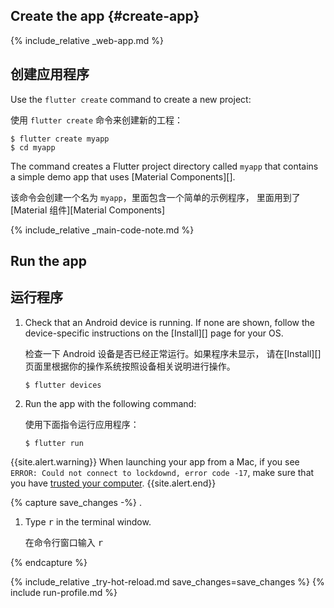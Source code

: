 <div class="tab-pane" id="terminal" role="tabpanel" aria-labelledby="terminal-tab" markdown="1">

## Create the app  {#create-app}

{% include_relative _web-app.md  %}

## 创建应用程序

Use the `flutter create` command to create a new project:

使用 `flutter create` 命令来创建新的工程：

```terminal
$ flutter create myapp
$ cd myapp
```

The command creates a Flutter project directory called `myapp` that
contains a simple demo app that uses [Material Components][].

该命令会创建一个名为 `myapp`，里面包含一个简单的示例程序，
里面用到了 [Material 组件][Material Components]

{% include_relative _main-code-note.md %}

## Run the app

## 运行程序

 1. Check that an Android device is running. If none are shown, follow the
    device-specific instructions on the [Install][] page for your OS.

    检查一下 Android 设备是否已经正常运行。如果程序未显示，
    请在[Install][]页面里根据你的操作系统按照设备相关说明进行操作。
    
    ```terminal
    $ flutter devices
    ```

 2. Run the app with the following command:

    使用下面指令运行应用程序：

    ```terminal
    $ flutter run
    ```
{{site.alert.warning}}
  When launching your app from a Mac, if you see
  `ERROR: Could not connect to lockdownd, error code -17`,
  make sure that you have [trusted your computer][].
{{site.alert.end}}

{% capture save_changes -%}
.

1. Type <kbd>r</kbd> in the terminal window.

   在命令行窗口输入 <kbd>r</kbd>

{% endcapture %}

{% include_relative _try-hot-reload.md save_changes=save_changes %}
{% include run-profile.md %}

</div>

[trusted your computer]: /docs/get-started/install/macos#trust


